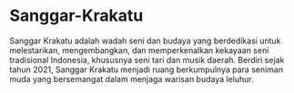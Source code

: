 # Sanggar-Krakatu
Sanggar Krakatu adalah wadah seni dan budaya yang berdedikasi untuk melestarikan, mengembangkan, dan memperkenalkan kekayaan seni tradisional Indonesia, khususnya seni tari dan musik daerah. Berdiri sejak tahun 2021, Sanggar Krakatu menjadi ruang berkumpulnya para seniman muda yang bersemangat dalam menjaga warisan budaya leluhur.
